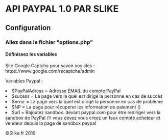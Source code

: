 <html>
  <head>
    <title>API DON PAYPAL 1.0 PAR SLIKE</title>
  </head>
  <body>
  <h1>API PAYPAL 1.0 PAR SLIKE</h1>
  <h2>Configuration</h2>
    <h3>Allez dans le fichier "options.php"
      <h4>D&eacute;finissez les variables</h4>
      <p>Site Google Captcha pour savoir vos cles : https://www.google.com/recaptcha/admin</p>
      <p>Variables Paypal :</p>
        <li>  $PayPalAdress = Adresse EMAIL du compte PayPal <br>
        <li>  $sucess = La page vers la quel est dirig&eacute; la personne en cas de succ&egrave;s <br>
        <li>  $error = La page vers la quel est dirig&eacute; la personne en cas de probl&egrave;me <br>
        <li>  $NP = La page pour r&eacute;cuperer les information de paiement () <br>
        <li> $url = Rajoutez sandbox. devant paypal.com pour être rediriger vers la sandbox de PayPal /!\ vous devez vous creez un faux compte acheteur et vendeur depuis la page de sandbox paypal 
        
  </body>
  <footer>
    <p>&copy;Slike.fr 2016</p>
</html>
